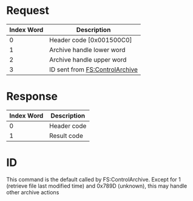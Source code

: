 # Request

| Index Word | Description                                                    |
|------------|----------------------------------------------------------------|
| 0          | Header code \[0x001500C0\]                                     |
| 1          | Archive handle lower word                                      |
| 2          | Archive handle upper word                                      |
| 3          | ID sent from [FS:ControlArchive](FS:ControlArchive "wikilink") |

# Response

| Index Word | Description |
|------------|-------------|
| 0          | Header code |
| 1          | Result code |

# ID

This command is the default called by FS:ControlArchive. Except for 1
(retrieve file last modified time) and 0x789D (unknown), this may handle
other archive actions